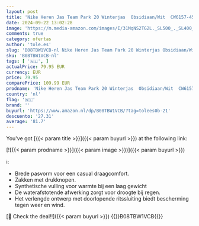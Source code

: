 ```yaml
---
layout: post
title: 'Nike Heren Jas Team Park 20 Winterjas  Obsidiaan/Wit  CW6157-451  L'
date: 2024-09-22 13:02:28
image: 'https://m.media-amazon.com/images/I/31MqNS2TG2L._SL500_._SL400_.jpg'
comments: true
category: ofertas
author: 'tole.es'
slug: 'B08TBW1VCB-nl Nike Heren Jas Team Park 20 Winterjas Obsidiaan/Wit...'
sku: 'B08TBW1VCB-nl'
tags: [ '🇳🇱', ]
actualPrice: 79.95 EUR
currency: EUR
price: 79.95
comparePrice: 109.99 EUR
prodname: 'Nike Heren Jas Team Park 20 Winterjas  Obsidiaan/Wit  CW6157-451  L'
country: 'nl'
flag: '🇳🇱'
brand: ''
buyurl: 'https://www.amazon.nl/dp/B08TBW1VCB/?tag=tolees0b-21'
descuento: '27.31'
average: '81.7'
---
```


You've got [{{< param title >}}]({{< param buyurl >}}) at the following link:

[![{{< param prodname >}}]({{< param image >}})]({{< param buyurl >}})

ℹ️:

- Brede pasvorm voor een casual draagcomfort.
- Zakken met drukknopen.
- Synthetische vulling voor warmte bij een laag gewicht
- De waterafstotende afwerking zorgt voor droogte bij regen.
- Het verlengde ontwerp met doorlopende ritssluiting biedt bescherming tegen weer en wind.

[🛒 Check the deal!!]({{< param buyurl >}})
{{<world>}}B08TBW1VCB{{</world>}}
